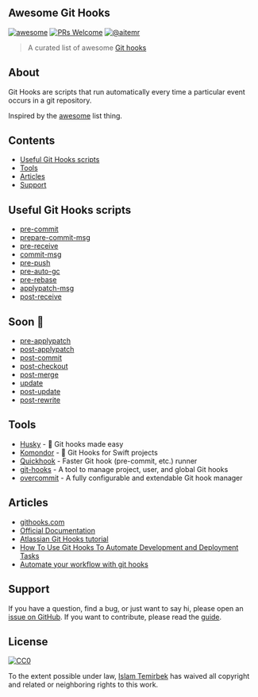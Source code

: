## Awesome Git Hooks  

[![awesome](https://cdn.rawgit.com/sindresorhus/awesome/d7305f38d29fed78fa85652e3a63e154dd8e8829/media/badge.svg)](#)
[![PRs Welcome](https://img.shields.io/badge/PRs-welcome-brightgreen.svg)](#)
[![@aitemr](https://img.shields.io/badge/contact-%40aitemr-brightgreen.svg)](https://t.me/aitemr)

> A curated list of awesome [Git hooks](https://git-scm.com/docs/githooks)

## About

Git Hooks are scripts that run automatically every time a particular event occurs in a git repository.

Inspired by the [awesome](https://github.com/sindresorhus/awesome) list thing.

## Contents

- [Useful Git Hooks scripts](#useful-git-hooks-scripts)
- [Tools](#tools)
- [Articles](#articles)
- [Support](#support)

## Useful Git Hooks scripts

- [pre-commit](https://github.com/aitemr/awesome-git-hooks/tree/master/pre-commit)
- [prepare-commit-msg](https://github.com/aitemr/awesome-git-hooks/tree/master/prepare-commit-msg)
- [pre-receive](https://github.com/aitemr/awesome-git-hooks/tree/master/pre-receive)
- [commit-msg](https://github.com/aitemr/awesome-git-hooks/tree/master/commit-msg)
- [pre-push](https://github.com/aitemr/awesome-git-hooks/tree/master/pre-push)
- [pre-auto-gc](https://github.com/aitemr/awesome-git-hooks/tree/master/pre-auto-gc)
- [pre-rebase](https://github.com/aitemr/awesome-git-hooks/tree/master/pre-rebase)
- [applypatch-msg](https://github.com/aitemr/awesome-git-hooks/tree/master/applypatch-msg)
- [post-receive](https://github.com/aitemr/awesome-git-hooks/tree/master/post-receive)

## Soon 🙈

- [pre-applypatch]()
- [post-applypatch]()
- [post-commit]()
- [post-checkout]()
- [post-merge]()
- [update]()
- [post-update]()
- [post-rewrite]()

## Tools

- [Husky](https://github.com/typicode/husky) - 🐶 Git hooks made easy
- [Komondor](https://github.com/orta/Komondor) - 🐩 Git Hooks for Swift projects 
- [Quickhook](https://github.com/dirk/quickhook/) - Faster Git hook (pre-commit, etc.) runner
- [git-hooks](https://github.com/icefox/git-hooks/) - A tool to manage project, user, and global Git hooks
- [overcommit](https://github.com/brigade/overcommit/) - A fully configurable and extendable Git hook manager

## Articles

- [githooks.com](https://githooks.com)
- [Official Documentation](https://git-scm.com/docs/githooks)
- [Atlassian Git Hooks tutorial](https://ru.atlassian.com/git/tutorials/git-hooks)
- [How To Use Git Hooks To Automate Development and Deployment Tasks](https://www.digitalocean.com/community/tutorials/how-to-use-git-hooks-to-automate-development-and-deployment-tasks)
- [Automate your workflow with git hooks
](https://medium.com/backticks-tildes/how-to-automate-your-git-workflow-with-git-hooks-c905296c49bc)

## Support

If you have a question, find a bug, or just want to say hi, please open an [issue on GitHub](https://github.com/aitemr/awesome-git-hooks/issues/new). If you want to contribute, please read the [guide](https://github.com/aitemr/awesome-git-hooks/blob/master/.github/CONTRIBUTING.md).

## License

[![CC0](http://mirrors.creativecommons.org/presskit/buttons/88x31/svg/cc-zero.svg)](https://creativecommons.org/publicdomain/zero/1.0/)

To the extent possible under law, [Islam Temirbek](https://aitemr.github.io) has waived all copyright and related or neighboring rights to this work.